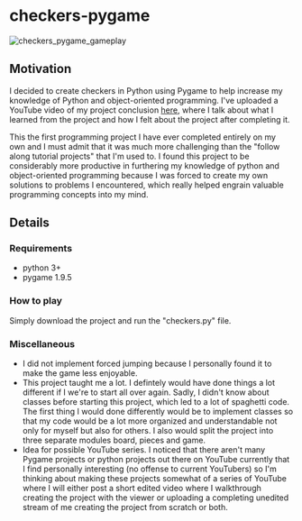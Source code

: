 # checkers-pygame
![checkers_pygame_gameplay](https://user-images.githubusercontent.com/48718776/58029295-44fedc80-7aea-11e9-958f-cb9cc04e8656.gif)

## Motivation
I decided to create checkers in Python using Pygame to help increase my knowledge of Python and object-oriented programming. I've uploaded a YouTube video of my project conclusion [here](https://www.youtube.com/watch?v=fZKtqoxEmBU), where I talk about what I learned from the project and how I felt about the project after completing it.

This the first programming project I have ever completed entirely on my own and I must admit that it was much more challenging than the "follow along tutorial projects" that I'm used to. I found this project to be considerably more productive in furthering my knowledge of python and object-oriented programming because I was forced to create my own solutions to problems I encountered, which really helped engrain valuable programming concepts into my mind.


## Details

### Requirements
- python 3+
- pygame 1.9.5

### How to play 
Simply download the project and run the "checkers.py" file.

### Miscellaneous
- I did not implement forced jumping because I personally found it to make the game less enjoyable.
- This project taught me a lot. I defintely would have done things a lot different if I we're to start all over again. Sadly, I didn't know about classes before starting this project, which led to a lot of spaghetti code. The first thing I would done differently would be to implement classes so that my code would be a lot more organized and understandable not only for myself but also for others. I also would split the project into three separate modules board, pieces and game.
- Idea for possible YouTube series. I noticed that there aren't many Pygame projects or python projects out there on YouTube currently that I find personally interesting (no offense to current YouTubers) so I'm thinking about making these projects somewhat of a series of YouTube where I will either post a short edited video where I walkthrough creating the project with the viewer or uploading a completing unedited stream of me creating the project from scratch or both.
